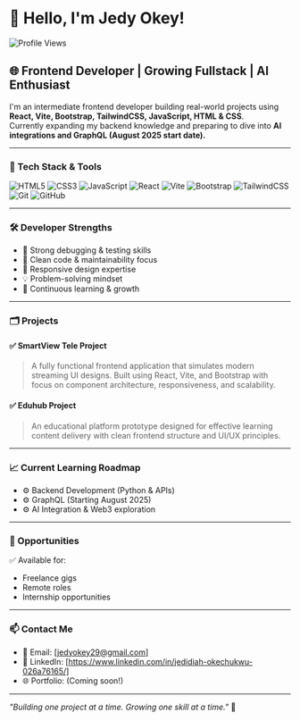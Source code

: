 # 👋 Hello, I'm Jedy Okey!

![Profile Views](https://komarev.com/ghpvc/?username=Jedyokey&style=flat-square&color=blue)

## 🌐 Frontend Developer | Growing Fullstack | AI Enthusiast

I'm an intermediate frontend developer building real-world projects using **React, Vite, Bootstrap, TailwindCSS, JavaScript, HTML & CSS**.  
Currently expanding my backend knowledge and preparing to dive into **AI integrations and GraphQL (August 2025 start date).**

---

### 🚀 Tech Stack & Tools

![HTML5](https://img.shields.io/badge/-HTML5-E34F26?style=flat-square&logo=html5&logoColor=white)
![CSS3](https://img.shields.io/badge/-CSS3-1572B6?style=flat-square&logo=css3)
![JavaScript](https://img.shields.io/badge/-JavaScript-F7DF1E?style=flat-square&logo=javascript&logoColor=black)
![React](https://img.shields.io/badge/-React-20232A?style=flat-square&logo=react)
![Vite](https://img.shields.io/badge/-Vite-646CFF?style=flat-square&logo=vite&logoColor=white)
![Bootstrap](https://img.shields.io/badge/-Bootstrap-563D7C?style=flat-square&logo=bootstrap)
![TailwindCSS](https://img.shields.io/badge/-TailwindCSS-38B2AC?style=flat-square&logo=tailwind-css)
![Git](https://img.shields.io/badge/-Git-F05032?style=flat-square&logo=git&logoColor=white)
![GitHub](https://img.shields.io/badge/-GitHub-181717?style=flat-square&logo=github)

---

### 🛠 Developer Strengths

- 🔧 Strong debugging & testing skills
- 🧹 Clean code & maintainability focus
- 📱 Responsive design expertise
- 💡 Problem-solving mindset
- 🔄 Continuous learning & growth

---

### 🗂 Projects

#### ✅ SmartView Tele Project
> A fully functional frontend application that simulates modern streaming UI designs. Built using React, Vite, and Bootstrap with focus on component architecture, responsiveness, and scalability.

#### ✅ Eduhub Project
> An educational platform prototype designed for effective learning content delivery with clean frontend structure and UI/UX principles.

---

### 📈 Current Learning Roadmap

- ⚙ Backend Development (Python & APIs)
- ⚙ GraphQL (Starting August 2025)
- ⚙ AI Integration & Web3 exploration

---

### 💼 Opportunities

✅ Available for:  
- Freelance gigs  
- Remote roles  
- Internship opportunities

---

### 📫 Contact Me

- 📧 Email: [jedyokey29@gmail.com]
- 💼 LinkedIn: [https://www.linkedin.com/in/jedidiah-okechukwu-026a76165/]  
- 🌐 Portfolio: (Coming soon!)

---

_"Building one project at a time. Growing one skill at a time."_ 🚀
